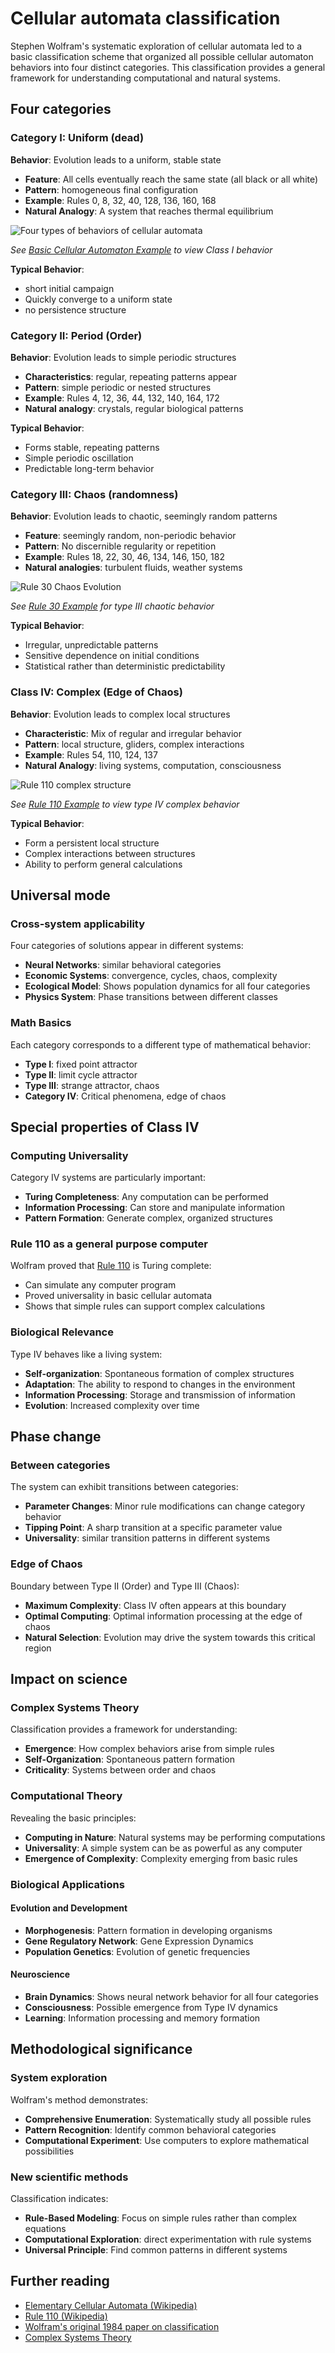 # Cellular automata classification

Stephen Wolfram's systematic exploration of cellular automata led to a basic classification scheme that organized all possible cellular automaton behaviors into four distinct categories. This classification provides a general framework for understanding computational and natural systems.

## Four categories

### Category I: Uniform (dead)
**Behavior**: Evolution leads to a uniform, stable state
- **Feature**: All cells eventually reach the same state (all black or all white)
- **Pattern**: homogeneous final configuration
- **Example**: Rules 0, 8, 32, 40, 128, 136, 160, 168
- **Natural Analogy**: A system that reaches thermal equilibrium

![Four types of behaviors of cellular automata](../../images/cellular-automata/rule-30-pattern.svg)

*See [Basic Cellular Automaton Example](https://mathworld.wolfram.com/ElementaryCellularAutomaton.html) to view Class I behavior*

**Typical Behavior**:
- short initial campaign
- Quickly converge to a uniform state
- no persistence structure

### Category II: Period (Order)
**Behavior**: Evolution leads to simple periodic structures
- **Characteristics**: regular, repeating patterns appear
- **Pattern**: simple periodic or nested structures
- **Example**: Rules 4, 12, 36, 44, 132, 140, 164, 172
- **Natural analogy**: crystals, regular biological patterns

**Typical Behavior**:
- Forms stable, repeating patterns
- Simple periodic oscillation
- Predictable long-term behavior

### Category III: Chaos (randomness)
**Behavior**: Evolution leads to chaotic, seemingly random patterns
- **Feature**: seemingly random, non-periodic behavior
- **Pattern**: No discernible regularity or repetition
- **Example**: Rules 18, 22, 30, 46, 134, 146, 150, 182
- **Natural analogies**: turbulent fluids, weather systems

![Rule 30 Chaos Evolution](../../images/cellular-automata/rule-30-evolution.png)

*See [Rule 30 Example](https://en.wikipedia.org/wiki/Rule_30) for type III chaotic behavior*

**Typical Behavior**:
- Irregular, unpredictable patterns
- Sensitive dependence on initial conditions
- Statistical rather than deterministic predictability

### Class IV: Complex (Edge of Chaos)
**Behavior**: Evolution leads to complex local structures
- **Characteristic**: Mix of regular and irregular behavior
- **Pattern**: local structure, gliders, complex interactions
- **Example**: Rules 54, 110, 124, 137
- **Natural Analogy**: living systems, computation, consciousness

![Rule 110 complex structure](../../images/cellular-automata/rule-110-single-cell.png)

*See [Rule 110 Example](https://en.wikipedia.org/wiki/Rule_110) to view type IV complex behavior*

**Typical Behavior**:
- Form a persistent local structure
- Complex interactions between structures
- Ability to perform general calculations

## Universal mode

### Cross-system applicability
Four categories of solutions appear in different systems:
- **Neural Networks**: similar behavioral categories
- **Economic Systems**: convergence, cycles, chaos, complexity
- **Ecological Model**: Shows population dynamics for all four categories
- **Physics System**: Phase transitions between different classes

### Math Basics
Each category corresponds to a different type of mathematical behavior:
- **Type I**: fixed point attractor
- **Type II**: limit cycle attractor
- **Type III**: strange attractor, chaos
- **Category IV**: Critical phenomena, edge of chaos

## Special properties of Class IV

### Computing Universality
Category IV systems are particularly important:
- **Turing Completeness**: Any computation can be performed
- **Information Processing**: Can store and manipulate information
- **Pattern Formation**: Generate complex, organized structures

### Rule 110 as a general purpose computer
Wolfram proved that [Rule 110](https://en.wikipedia.org/wiki/Rule_110) is Turing complete:
- Can simulate any computer program
- Proved universality in basic cellular automata
- Shows that simple rules can support complex calculations

### Biological Relevance
Type IV behaves like a living system:
- **Self-organization**: Spontaneous formation of complex structures
- **Adaptation**: The ability to respond to changes in the environment
- **Information Processing**: Storage and transmission of information
- **Evolution**: Increased complexity over time

## Phase change

### Between categories
The system can exhibit transitions between categories:
- **Parameter Changes**: Minor rule modifications can change category behavior
- **Tipping Point**: A sharp transition at a specific parameter value
- **Universality**: similar transition patterns in different systems

### Edge of Chaos
Boundary between Type II (Order) and Type III (Chaos):
- **Maximum Complexity**: Class IV often appears at this boundary
- **Optimal Computing**: Optimal information processing at the edge of chaos
- **Natural Selection**: Evolution may drive the system towards this critical region

## Impact on science

### Complex Systems Theory
Classification provides a framework for understanding:
- **Emergence**: How complex behaviors arise from simple rules
- **Self-Organization**: Spontaneous pattern formation
- **Criticality**: Systems between order and chaos

### Computational Theory
Revealing the basic principles:
- **Computing in Nature**: Natural systems may be performing computations
- **Universality**: A simple system can be as powerful as any computer
- **Emergence of Complexity**: Complexity emerging from basic rules

### Biological Applications

#### Evolution and Development
- **Morphogenesis**: Pattern formation in developing organisms
- **Gene Regulatory Network**: Gene Expression Dynamics
- **Population Genetics**: Evolution of genetic frequencies

#### Neuroscience
- **Brain Dynamics**: Shows neural network behavior for all four categories
- **Consciousness**: Possible emergence from Type IV dynamics
- **Learning**: Information processing and memory formation

## Methodological significance

### System exploration
Wolfram's method demonstrates:
- **Comprehensive Enumeration**: Systematically study all possible rules
- **Pattern Recognition**: Identify common behavioral categories
- **Computational Experiment**: Use computers to explore mathematical possibilities

### New scientific methods
Classification indicates:
- **Rule-Based Modeling**: Focus on simple rules rather than complex equations
- **Computational Exploration**: direct experimentation with rule systems
- **Universal Principle**: Find common patterns in different systems

## Further reading

- [Elementary Cellular Automata (Wikipedia)](https://en.wikipedia.org/wiki/Elementary_cellular_automaton)
- [Rule 110 (Wikipedia)](https://en.wikipedia.org/wiki/Rule_110)
- [Wolfram's original 1984 paper on classification](https://www.stephenwolfram.com/publications/cellular-automata-irreversibility-randomness/)
- [Complex Systems Theory](https://en.wikipedia.org/wiki/Complex_system)